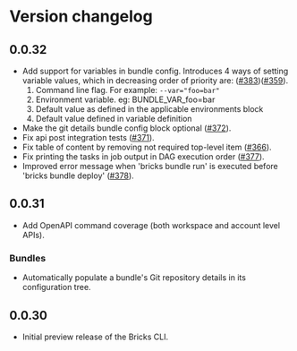# Version changelog

## 0.0.32
 * Add support for variables in bundle config. Introduces 4 ways of setting variable values, which in decreasing order of priority are: ([#383](https://github.com/databricks/bricks/pull/383))([#359](https://github.com/databricks/bricks/pull/359)).
	1. Command line flag. For example: `--var="foo=bar"`
	2. Environment variable. eg: BUNDLE_VAR_foo=bar
	3. Default value as defined in the applicable environments block
	4. Default value defined in variable definition
 * Make the git details bundle config block optional ([#372](https://github.com/databricks/bricks/pull/372)).
 * Fix api post integration tests ([#371](https://github.com/databricks/bricks/pull/371)).
 * Fix table of content by removing not required top-level item ([#366](https://github.com/databricks/bricks/pull/366)).
 * Fix printing the tasks in job output in DAG execution order ([#377](https://github.com/databricks/bricks/pull/377)).
 * Improved error message when 'bricks bundle run' is executed before 'bricks bundle deploy' ([#378](https://github.com/databricks/bricks/pull/378)).

## 0.0.31

* Add OpenAPI command coverage (both workspace and account level APIs).

### Bundles

* Automatically populate a bundle's Git repository details in its configuration tree.

## 0.0.30

* Initial preview release of the Bricks CLI.
